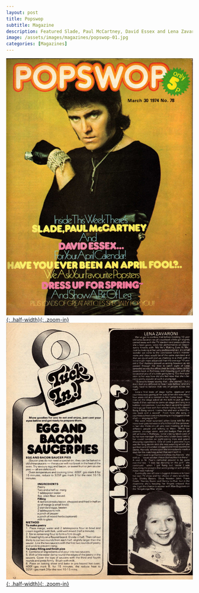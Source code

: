 ```yaml
---
layout: post
title: Popswop
subtitle: Magazine
description: Featured Slade, Paul McCartney, David Essex and Lena Zavaroni.
image: /assets/images/magazines/popswop-01.jpg
categories: [Magazines]
---
```


[![](/assets/images/magazines/popswop-01.jpg){: .half-width}{: .zoom-in}](/assets/images/magazines/popswop-01.jpg)
[![](/assets/images/magazines/popswop-02.jpg){: .half-width}{: .zoom-in}](/assets/images/magazines/popswop-02.jpg)

